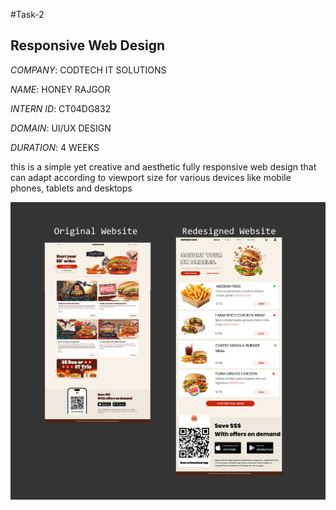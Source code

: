 #Task-2

## Responsive Web Design

*COMPANY*: CODTECH IT SOLUTIONS

*NAME*: HONEY RAJGOR

*INTERN ID*: CT04DG832

*DOMAIN*: UI/UX DESIGN

*DURATION*: 4 WEEKS

this is a simple yet creative and aesthetic fully responsive web design that can adapt according to viewport size for various devices like mobile phones, tablets and desktops

![image_alt](https://github.com/HoneyRajgor/Landing-Page-Redesign/blob/main/landing-page.png?raw=true)
